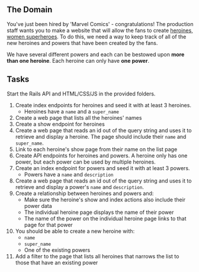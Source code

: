 ## The Domain

You've just been hired by 'Marvel Comics' - congratulations! The production staff wants you to make a website that will allow the fans to create [heroines, women superheroes](http://www.dictionary.com/browse/heroine). To do this, we need a way to keep track of all of the new heroines and powers that have been created by the fans.

We have several different powers and each can be bestowed upon **more than one heroine**. Each heroine can only have **one power**.

## Tasks

Start the Rails API and HTML/CSS/JS in the provided folders.

1. Create index endpoints for heroines and seed it with at least 3 heroines.
    * Heroines have a `name` and a `super_name`
1. Create a web page that lists all the heroines' names
1. Create a show endpoint for heroines
1. Create a web page that reads an id out of the query string and uses it to retrieve and display a heroine. The page should include their `name` and `super_name`.
1. Link to each heroine's show page from their name on the list page
1. Create API endpoints for heroines and powers. A heroine only has one power, but each power can be used by multiple heroines.
1. Create an index endpoint for powers and seed it with at least 3 powers.
    * Powers have a `name` and `description`
1. Create a web page that reads an id out of the query string and uses it to retrieve and display a power's `name` and `description`.
1. Create a relationship between heroines and powers and:
    * Make sure the heroine's show and index actions also include their power data
    * The individual heroine page displays the name of their power
    * The name of the power on the individual heroine page links to that page for that power
1. You should be able to create a new heroine with:
    * `name`
    * `super_name`
    * One of the existing powers
1. Add a filter to the page that lists all heroines that narrows the list to those that have an existing power
